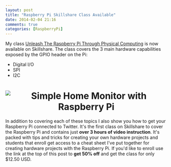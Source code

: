 ```yaml
---
layout: post
title: "Raspberry Pi Skillshare Class Available"
date: 2014-02-04 21:16
comments: true
categories: [RaspberryPi]
---
```


My class [Unleash The Raspberry Pi Through Physical Computing][classlink] is now available on Skillshare. The class covers the 3 main hardware capabilities exposed by the GPIO header on the Pi:

  *  Digital I/O
  *  SPI
  *  I2C

<h1 style="text-align:center"><img src="/images/completed_clean_light_angle.jpg" alt="Simple Home Monitor with Raspberry Pi"/></h1>

In addition to covering each of these topics I also show you how to get your Raspberry Pi connected to Twitter. It's the first class on Skillshare to cover the Raspberry Pi and contains just **over 3 hours of video instruction**. It's packed with tips and tricks for creating your own hardware projects and students that enroll get access to a cheat sheet I've put together for creating hardware projects with the Raspberry Pi. If you'd like to enroll use the link at the top of this post to **get 50% off** and get the class for only $12.50 USD.

[classlink]: http://skl.sh/1cTcEbF